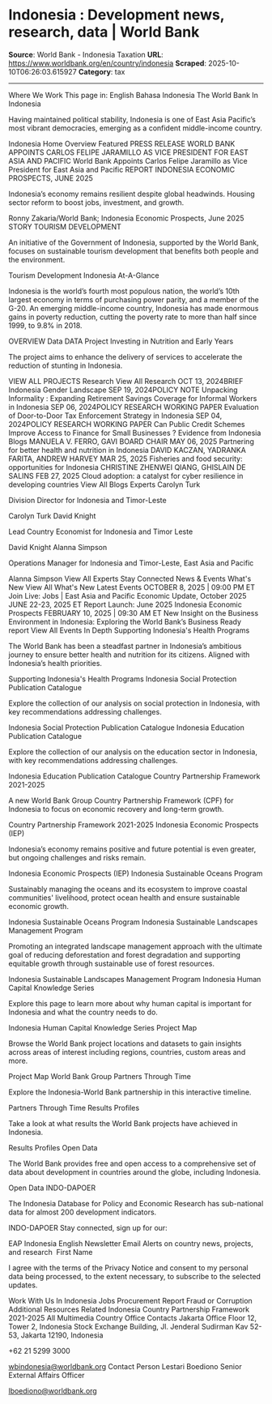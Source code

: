 # Indonesia : Development news, research, data | World Bank

**Source**: World Bank - Indonesia Taxation
**URL**: https://www.worldbank.org/en/country/indonesia
**Scraped**: 2025-10-10T06:26:03.615927
**Category**: tax

---

Where We Work
This page in:
English Bahasa Indonesia
The World Bank In Indonesia

Having maintained political stability, Indonesia is one of East Asia Pacific’s most vibrant democracies, emerging as a confident middle-income country.

Indonesia Home
Overview
Featured
PRESS RELEASE
WORLD BANK APPOINTS CARLOS FELIPE JARAMILLO AS VICE PRESIDENT FOR EAST ASIA AND PACIFIC
World Bank Appoints Carlos Felipe Jaramillo as Vice President for East Asia and Pacific
REPORT
INDONESIA ECONOMIC PROSPECTS, JUNE 2025

Indonesia’s economy remains resilient despite global headwinds. Housing sector reform to boost jobs, investment, and growth.

Ronny Zakaria/World Bank;
Indonesia Economic Prospects, June 2025
STORY
TOURISM DEVELOPMENT

An initiative of the Government of Indonesia, supported by the World Bank, focuses on sustainable tourism development that benefits both people and the environment.

Tourism Development
Indonesia At-A-Glance

Indonesia is the world’s fourth most populous nation, the world’s 10th largest economy in terms of purchasing power parity, and a member of the G-20. An emerging middle-income country, Indonesia has made enormous gains in poverty reduction, cutting the poverty rate to more than half since 1999, to 9.8% in 2018.

OVERVIEW
Data
DATA
Project
Investing in Nutrition and Early Years

The project aims to enhance the delivery of services to accelerate the reduction of stunting in Indonesia.

VIEW ALL PROJECTS
Research
View All Research 
OCT 13, 2024BRIEF
Indonesia Gender Landscape
SEP 19, 2024POLICY NOTE
Unpacking Informality : Expanding Retirement Savings Coverage for Informal Workers in Indonesia
SEP 06, 2024POLICY RESEARCH WORKING PAPER
Evaluation of Door-to-Door Tax Enforcement Strategy in Indonesia
SEP 04, 2024POLICY RESEARCH WORKING PAPER
Can Public Credit Schemes Improve Access to Finance for Small Businesses ? Evidence from Indonesia
Blogs
MANUELA V. FERRO, GAVI BOARD CHAIR MAY 06, 2025
Partnering for better health and nutrition in Indonesia
DAVID KACZAN, YADRANKA FARITA, ANDREW HARVEY MAR 25, 2025
Fisheries and food security: opportunities for Indonesia
CHRISTINE ZHENWEI QIANG, GHISLAIN DE SALINS FEB 27, 2025
Cloud adoption: a catalyst for cyber resilience in developing countries
View All Blogs
Experts
Carolyn Turk

Division Director for Indonesia and Timor-Leste

Carolyn Turk
David Knight

Lead Country Economist for Indonesia and Timor Leste

David Knight
Alanna Simpson

Operations Manager for Indonesia and Timor-Leste, East Asia and Pacific

Alanna Simpson
View All Experts
Stay Connected
News & Events
What's New
View All What's New
Latest Events
OCTOBER 8, 2025 | 09:00 PM ET
Join Live: Jobs | East Asia and Pacific Economic Update, October 2025
JUNE 22-23, 2025 ET
Report Launch: June 2025 Indonesia Economic Prospects
FEBRUARY 10, 2025 | 09:30 AM ET
New Insight on the Business Environment in Indonesia: Exploring the World Bank’s Business Ready report
View All Events
In Depth
Supporting Indonesia's Health Programs

The World Bank has been a steadfast partner in Indonesia’s ambitious journey to ensure better health and nutrition for its citizens. Aligned with Indonesia’s health priorities.

Supporting Indonesia's Health Programs
Indonesia Social Protection Publication Catalogue

Explore the collection of our analysis on social protection in Indonesia, with key recommendations addressing challenges.

Indonesia Social Protection Publication Catalogue
Indonesia Education Publication Catalogue

Explore the collection of our analysis on the education sector in Indonesia, with key recommendations addressing challenges.

Indonesia Education Publication Catalogue
Country Partnership Framework 2021-2025

A new World Bank Group Country Partnership Framework (CPF) for Indonesia to focus on economic recovery and long-term growth.

Country Partnership Framework 2021-2025
Indonesia Economic Prospects (IEP)

Indonesia’s economy remains positive and future potential is even greater, but ongoing challenges and risks remain.

Indonesia Economic Prospects (IEP)
Indonesia Sustainable Oceans Program

Sustainably managing the oceans and its ecosystem to improve coastal communities' livelihood, protect ocean health and ensure sustainable economic growth.

Indonesia Sustainable Oceans Program
Indonesia Sustainable Landscapes Management Program

Promoting an integrated landscape management approach with the ultimate goal of reducing deforestation and forest degradation and supporting equitable growth through sustainable use of forest resources.

Indonesia Sustainable Landscapes Management Program
Indonesia Human Capital Knowledge Series

Explore this page to learn more about why human capital is important for Indonesia and what the country needs to do.

Indonesia Human Capital Knowledge Series
Project Map

Browse the World Bank project locations and datasets to gain insights across areas of interest including regions, countries, custom areas and more.

Project Map
World Bank Group
Partners Through Time

Explore the Indonesia-World Bank partnership in this interactive timeline.

Partners Through Time
Results Profiles

Take a look at what results the World Bank projects have achieved in Indonesia.

Results Profiles
Open Data

The World Bank provides free and open access to a comprehensive set of data about development in countries around the globe, including Indonesia.

Open Data
INDO-DAPOER

The Indonesia Database for Policy and Economic Research has sub-national data for almost 200 development indicators.

INDO-DAPOER
Stay connected, sign up for our:  

 EAP Indonesia English Newsletter
 Email Alerts on country news, projects, and research 
First Name

I agree with the terms of the Privacy Notice and consent to my personal data being processed, to the extent necessary, to subscribe to the selected updates.

 
Work With Us In Indonesia
Jobs
Procurement
Report Fraud or Corruption
Additional Resources
Related
Indonesia Country Partnership Framework 2021-2025
All Multimedia
Country Office Contacts
Jakarta Office
Floor 12, Tower 2, Indonesia Stock Exchange Building, Jl. Jenderal Sudirman Kav 52-53, Jakarta 12190, Indonesia

+62 21 5299 3000

wbindonesia@worldbank.org
Contact Person
Lestari Boediono
Senior External Affairs Officer

lboediono@worldbank.org
